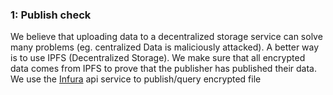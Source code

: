 ### 1: Publish check
We believe that uploading data to a decentralized storage service can solve many problems (eg. centralized Data is maliciously attacked). A better way is to use IPFS (Decentralized Storage). We make sure that all encrypted data comes from IPFS to prove that the publisher has published their data. We use the [Infura](https://infura.io/docs/ipfs) api service to publish/query encrypted file
